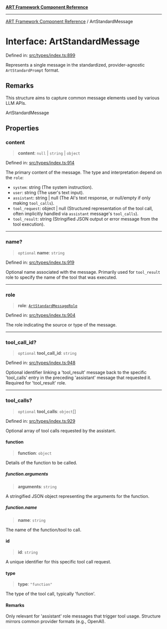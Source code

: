 [**ART Framework Component Reference**](../README.md)

***

[ART Framework Component Reference](../README.md) / ArtStandardMessage

# Interface: ArtStandardMessage

Defined in: [src/types/index.ts:899](https://github.com/hashangit/ART/blob/1e49ae91e230443ba790ac800658233963b3d60c/src/types/index.ts#L899)

Represents a single message in the standardized, provider-agnostic `ArtStandardPrompt` format.

## Remarks

This structure aims to capture common message elements used by various LLM APIs.

 ArtStandardMessage

## Properties

### content

> **content**: `null` \| `string` \| `object`

Defined in: [src/types/index.ts:914](https://github.com/hashangit/ART/blob/1e49ae91e230443ba790ac800658233963b3d60c/src/types/index.ts#L914)

The primary content of the message. The type and interpretation depend on the `role`:
- `system`: string (The system instruction).
- `user`: string (The user's text input).
- `assistant`: string | null (The AI's text response, or null/empty if only making `tool_calls`).
- `tool_request`: object | null (Structured representation of the tool call, often implicitly handled via `assistant` message's `tool_calls`).
- `tool_result`: string (Stringified JSON output or error message from the tool execution).

***

### name?

> `optional` **name**: `string`

Defined in: [src/types/index.ts:919](https://github.com/hashangit/ART/blob/1e49ae91e230443ba790ac800658233963b3d60c/src/types/index.ts#L919)

Optional name associated with the message. Primarily used for `tool_result` role to specify the name of the tool that was executed.

***

### role

> **role**: [`ArtStandardMessageRole`](../type-aliases/ArtStandardMessageRole.md)

Defined in: [src/types/index.ts:904](https://github.com/hashangit/ART/blob/1e49ae91e230443ba790ac800658233963b3d60c/src/types/index.ts#L904)

The role indicating the source or type of the message.

***

### tool\_call\_id?

> `optional` **tool\_call\_id**: `string`

Defined in: [src/types/index.ts:948](https://github.com/hashangit/ART/blob/1e49ae91e230443ba790ac800658233963b3d60c/src/types/index.ts#L948)

Optional identifier linking a 'tool_result' message back to the specific 'tool_calls' entry
in the preceding 'assistant' message that requested it.
Required for 'tool_result' role.

***

### tool\_calls?

> `optional` **tool\_calls**: `object`[]

Defined in: [src/types/index.ts:929](https://github.com/hashangit/ART/blob/1e49ae91e230443ba790ac800658233963b3d60c/src/types/index.ts#L929)

Optional array of tool calls requested by the assistant.

#### function

> **function**: `object`

Details of the function to be called.

##### function.arguments

> **arguments**: `string`

A stringified JSON object representing the arguments for the function.

##### function.name

> **name**: `string`

The name of the function/tool to call.

#### id

> **id**: `string`

A unique identifier for this specific tool call request.

#### type

> **type**: `"function"`

The type of the tool call, typically 'function'.

#### Remarks

Only relevant for 'assistant' role messages that trigger tool usage.
Structure mirrors common provider formats (e.g., OpenAI).
